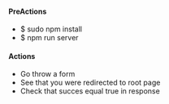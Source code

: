 <h4>PreActions</h4>
<ul>
	<li>$ sudo npm install</li>
	<li>$ npm run server</li>
</ul>

<h4>Actions</h4>
<ul>
	<li>Go throw a form</li>
	<li>See that you were redirected to root page</li>
	<li>Check that succes equal true in response</li>
</ul>

